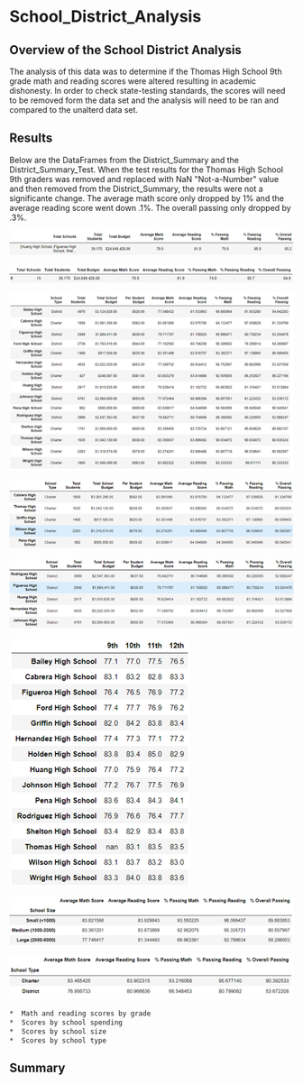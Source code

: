 # School_District_Analysis

## Overview of the School District Analysis

The analysis of this data was to determine if the Thomas High School 9th grade math and reading scores were altered resulting in academic
dishonesty.  In order to check state-testing standards, the scores will need to be removed form the data set and the analysis will need 
to be ran and compared to the unalterd data set.   


## Results

Below are the DataFrames from the District_Summary and the District_Summary_Test.  When the test results for the Thomas High School 9th graders
was removed and replaced with NaN "Not-a-Number" value and then removed from the District_Summary, the results were not a significante change.
The average math score only dropped by 1% and the average reading score went down .1%.  The overall passing only dropped by .3%.

  
![](https://github.com/crashdean/School_District_Analysis/blob/main/Resources/District_Summary.png)
 
 

![](https://github.com/crashdean/School_District_Analysis/blob/main/Resources/Distict_summary_Test.png)



![](https://github.com/crashdean/School_District_Analysis/blob/main/Resources/District_Summary_Total.png)



![](https://github.com/crashdean/School_District_Analysis/blob/main/Resources/Top_Performers.png)



![](https://github.com/crashdean/School_District_Analysis/blob/main/Resources/Bottom_Performers.png)



![](https://github.com/crashdean/School_District_Analysis/blob/main/Resources/Score_By_Grade.png)



![](https://github.com/crashdean/School_District_Analysis/blob/main/Resources/Spending_Per_School_Size.png)



![](https://github.com/crashdean/School_District_Analysis/blob/main/Resources/Spending_Per_District.png)


    *  Math and reading scores by grade
    *  Scores by school spending
    *  Scores by school size
    *  Scores by school type

## Summary
